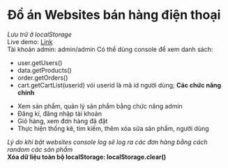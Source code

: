 # Đồ án Websites bán hàng điện thoại
<i>Lưu trữ ở localStorage</i><br>
Live demo: <a href="https://huykhaduy.github.io">Link</a><br>
Tài khoản admin: admin/admin
Có thể dùng console để xem danh sách:
  + user.getUsers()
  + data.getProducts()
  + order.getOrders()
  + cart.getCartList(userid) vói userid là mã id người dùng;
<b>Các chức năng chính</b>
- Xem sản phẩm, quản lý sản phẩm bằng chức năng admin
- Đăng kí, đăng nhập tài khoản
- Giỏ hàng, xem đơn hàng đã đặt
- Thực hiện thống kê, tìm kiếm, thêm xóa sửa sản phẩm, người dùng

<i> Lý do khi bật websites console log sẽ log ra các đơn hàng bằng cách random các sản phẩm </i><br>
 <b> Xóa dữ liệu toàn bộ localStorage: localStorage.clear()</b>


